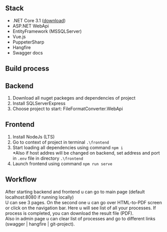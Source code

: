 Stack
-----
* .NET Core 3.1 ([download](https://dotnet.microsoft.com/en-us/download/dotnet/3.1))
* ASP.NET WebApi
* EntityFramework (MSSQLServer)
* Vue.js
* PuppeterSharp
* Hangfire
* Swagger docs


Build process
----

Backend
-----
1) Download all nuget packeges and dependencies of project
2) Install SQLServerExpress
3) Choose project to start: FileFormatConverter.WebApi


Frontend
-----
1) Install NodeJs (LTS)
2) Go to context of project in terminal `.\frontend`
3) Start loading all dependencies using command `npm i`   
*Also if host addres will be changed on backend, set address and port in `.env` file in directory `.\frontend`
4) Launch frontend using command `npm run serve`


Workflow
-----
After starting backend and frontend u can go to main page (default localhost:8080 if running locally)   
U can see 3 pages. On the second one u can go over HTML-to-PDF screen or click on the navigation bar. Here u will see list of all your processes. If process is completed, you can download the result file (PDF).      
Also in admin page u can clear list of processes and go to different links (swagger | hangfire | git-project).
